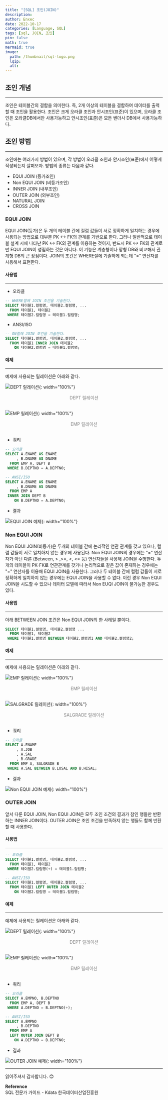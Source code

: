 ```yaml
---
title: "[SQL] 조인(JOIN)"
description: 
author: Enxec
date: 2022-10-17
categories: [Language, SQL]
tags: [sql, JOIN, 조인]
pin: false
math: true
mermaid: true
image:
  path: /thumbnail/sql-logo.png
  lqip: 
  alt: 
---
```


## 조인 개념
---
조인은 테이블간의 결합을 의미한다. 즉, 2개 이상의 테이블을 결합하여 데이터를 출력할 때 조인을 활용한다. 조인은 크게 오라클 조인과 안시조인(표준)이 있으며, 오라클 조인은 오라클DB에서만 사용가능하고 안시조인(표준)은 모든 벤더사 DB에서 사용가능하다.

## 조인 방법
---
조인에는 여러가지 방법이 있으며, 각 방법이 오라클 조인과 안시조인(표준)에서 어떻게 작성되는지 살펴보자. 방법의 종류는 다음과 같다.
- EQUI JOIN (등가조인)
- Non EQUI JOIN (비등가조인)
- INNER JOIN (내부조인)
- OUTER JOIN (외부조인)
- NATURAL JOIN 
- CROSS JOIN

### EQUI JOIN
EQUI JOIN(등가)은 두 개의 테이블 간에 컬럼 값들이 서로 정확하게 일치하는 경우에 사용되는 방법으로 대부분 PK <-> FK의 관계를 기반으로 한다. 그러나 일반적으로 테이블 설계 시에 나타난 PK <-> FK의 관계를 이용하는 것이지, 반드시 PK <-> FK의 관계로만 EQUI JOIN이 성립하는 것은 아니다. 이 기능은 계층형이나 망형 DB와 비교해서 관계형 DB의 큰 장점이다. JOIN의 조건은 WHERE절에 기술하게 되는데 "=" 연산자를 사용해서 표현한다.

#### 사용법
---
- 오라클

```sql
-- WHERE절에 JOIN 조건을 기술한다.
SELECT 테이블1.컬럼명, 테이블2.컬럼명, ...
  FROM 테이블1, 테이블2
 WHERE 테이블2.컬럼명 = 테이블1.컬럼명;
```

- ANSI/ISO

```sql
-- ON절에 JOIN 조건을 기술한다.
SELECT 테이블1.컬럼명, 테이블2.컬럼명, ...
  FROM 테이블1 INNER JOIN 테이블2
    ON 테이블2.컬럼명 = 테이블1.컬럼명;
```

#### 예제
---
예제에 사용되는 릴레이션은 아래와 같다.

![DEPT 릴레이션](/posts/20221004/dept-relation.png "DEPT 릴레이션"){: width="100%"}
<div style="color: gray; text-align: center; margin-bottom: 30px;">DEPT 릴레이션</div>

![EMP 릴레이션](/posts/20220925/emp-relation.png "EMP 릴레이션"){: width="100%"}
<div style="color: gray; text-align: center; margin-bottom: 30px;">EMP 릴레이션</div>

- 쿼리

```sql
-- 오라클
SELECT A.ENAME AS ENAME
     , B.DNAME AS DNAME
  FROM EMP A, DEPT B
 WHERE B.DEPTNO = A.DEPTNO;
```

```sql
-- ANSI/ISO
SELECT A.ENAME AS ENAME
     , B.DNAME AS DNAME
  FROM EMP A
 INNER JOIN DEPT B
    ON B.DEPTNO = A.DEPTNO;
```

- 결과

![EQUI JOIN 예제](/posts/20221017/query-example.png "EQUI JOIN 예제"){: width="100%"}

### Non EQUI JOIN
Non EQUI JOIN(비등가)은 두개의 테이블 간에 논리적인 연관 관계를 갖고 있으나, 컬럼 값들이 서로 일치하지 않는 경우에 사용된다. Non EQUI JOIN의 경우에는 "=" 연산자가 아닌 다른 (Between, > ,>=, <, <= 등) 연산자들을 사용해 JOIN을 수행한다. 두개의 테이블이 PK-FK로 연관관계를 갖거나 논리적으로 같은 값이 존재하는 경우에는 "=" 연산자를 이용해 EQUI JOIN을 사용한다. 그러나 두 테이블 간에 컬럼 값들이 서로 정확하게 일치하지 않는 경우에는 EQUI JOIN을 사용할 수 없다. 이런 경우 Non EQUI JOIN을 시도할 수 있으나 데이터 모델에 따라서 Non EUQI JOIN이 불가능한 경우도 있다.

#### 사용법
---
아래 BETWEEN JOIN 조건은 Non EQUI JOIN의 한 사례일 뿐이다.
```sql
SELECT 테이블1.컬럼명, 테이블2.컬럼명 ...
  FROM 테이블1, 테이블2
 WHERE 테이블1.컬럼명 BETWEEN 테이블2.컬럼명1 AND 테이블2.컬럼명2;
```

#### 예제
---
예제에 사용되는 릴레이션은 아래와 같다.

![EMP 릴레이션](/posts/20220925/emp-relation.png "EMP 릴레이션"){: width="100%"}
<div style="color: gray; text-align: center; margin-bottom: 30px;">EMP 릴레이션</div>

![SALGRADE 릴레이션](/posts/20221017/salgrade-relation.png "SALGRADE 릴레이션"){: width="100%"}
<div style="color: gray; text-align: center; margin-bottom: 30px;">SALGRADE 릴레이션</div>

- 쿼리

```sql
-- 오라클
SELECT A.ENAME
     , A.JOB
     , A.SAL
     , B.GRADE
  FROM EMP A, SALGRADE B
 WHERE A.SAL BETWEEN B.LOSAL AND B.HISAL;
```

- 결과

![Non EQUI JOIN 예제](/posts/20221017/query-example2.png "Non EQUI JOIN 예제"){: width="100%"}

### OUTER JOIN
앞서 다룬 EQUI JOIN, Non EQUI JOIN은 모두 조인 조건의 결과가 참인 행들만 반환하는 INNER JOIN이다. OUTER JOIN은 조인 조건을 만족하지 않는 행들도 함께 반환할 때 사용한다.

#### 사용법
---
```sql
-- 오라클
SELECT 테이블1.컬럼명, 테이블2.컬럼명, ...
  FROM 테이블1, 테이블2
 WHERE 테이블2.컬럼명(+) = 테이블1.컬럼명;
```

```sql
-- ANSI/ISO
SELECT 테이블1.컬럼명, 테이블2.컬럼명, ...
  FROM 테이블1 LEFT OUTER JOIN 테이블2
    ON 테이블2.컬럼명 = 테이블1.컬럼명;
```

#### 예제
---
예제에 사용되는 릴레이션은 아래와 같다.

![DEPT 릴레이션](/posts/20221004/dept-relation.png "DEPT 릴레이션"){: width="100%"}
<div style="color: gray; text-align: center; margin-bottom: 30px;">DEPT 릴레이션</div>

![EMP 릴레이션](/posts/20221017/emp-relation.png "EMP 릴레이션"){: width="100%"}
<div style="color: gray; text-align: center; margin-bottom: 30px;">EMP 릴레이션</div>

- 쿼리

```sql
-- 오라클
SELECT A.EMPNO, B.DEPTNO
  FROM EMP A, DEPT B
 WHERE A.DEPTNO = B.DEPTNO(+);
```

```sql
-- ANSI/ISO
SELECT A.EMPNO
     , B.DEPTNO
  FROM EMP A
  LEFT OUTER JOIN DEPT B
    ON A.DEPTNO = B.DEPTNO;
```

- 결과

![OUTER JOIN 예제](/posts/20221017/query-example3.png "OUTER JOIN 예제"){: width="100%"}

---

읽어주셔서 감사합니다. 😊 

__Reference__  
SQL 전문가 가이드 - Kdata 한국데이터산업진흥원  
